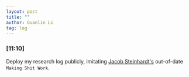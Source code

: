 ```yaml
---
layout: post
title: ""
author: Guanlin Li
tag: log
---
```



### [11:10]

Deploy my research log publicly, imitating [Jacob Steinhardt's](https://makingshitwork.wordpress.com/) out-of-date `Making Shit Work`. 